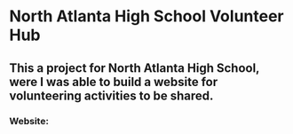 # North Atlanta High School Volunteer Hub
## This a project for North Atlanta High School, were I was able to build a website for volunteering activities to be shared.
### Website: [](https://atlantavolunteer.pythonanywhere.com/)
